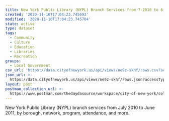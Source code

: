 ```yaml
---
title: New York Public Library (NYPL) Branch Services from 7-2010 to 6-2011
created: '2020-11-10T17:04:23.745693'
modified: '2020-11-10T17:04:23.745704'
state: active
type: dataset
tags:
  - Community
  - Culture
  - Education
  - Libraries
  - Recreation
groups:
  - Local Government
csv_url: 'https://data.cityofnewyork.us/api/views/ne9z-skhf/rows.csv?accessType=DOWNLOAD'
json_url: >-
  https://data.cityofnewyork.us/api/views/ne9z-skhf/rows.json?accessType=DOWNLOAD
layout: post
postman_collection_url: >-
  https://www.postman.com/thedaydasource/workspace/city-of-new-york/collection/15909983-8d8889a7-8ddf-4c61-99dd-17da19731ad6
---
```

New York Public Library (NYPL) branch services from July 2010 to June 2011, by borough, network, program, attendance, and more.

